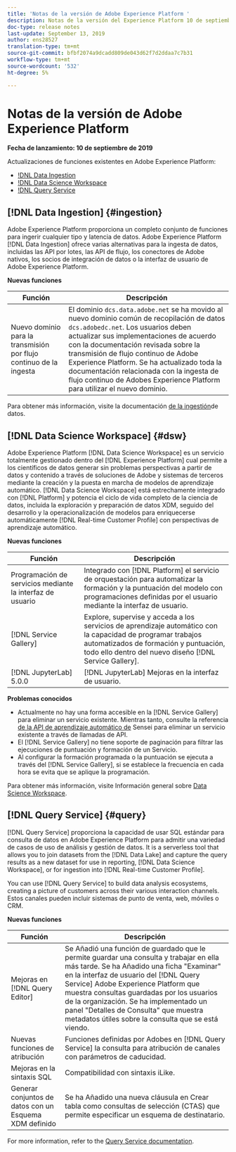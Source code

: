 ```yaml
---
title: 'Notas de la versión de Adobe Experience Platform '
description: Notas de la versión del Experience Platform 10 de septiembre de 2019
doc-type: release notes
last-update: September 13, 2019
author: ens28527
translation-type: tm+mt
source-git-commit: bfbf2074a9dcadd809de043d62f7d2ddaa7c7b31
workflow-type: tm+mt
source-wordcount: '532'
ht-degree: 5%

---
```



# Notas de la versión de Adobe Experience Platform

**Fecha de lanzamiento: 10 de septiembre de 2019**

Actualizaciones de funciones existentes en Adobe Experience Platform:

* [!DNL Data Ingestion](#ingestion)
* [!DNL Data Science Workspace](#dsw)
* [!DNL Query Service](#query)

## [!DNL Data Ingestion] {#ingestion}

Adobe Experience Platform proporciona un completo conjunto de funciones para ingerir cualquier tipo y latencia de datos. Adobe Experience Platform [!DNL Data Ingestion] ofrece varias alternativas para la ingesta de datos, incluidas las API por lotes, las API de flujo, los conectores de Adobe nativos, los socios de integración de datos o la interfaz de usuario de Adobe Experience Platform.

**Nuevas funciones**

| Función | Descripción |
| ----------- | ---------- |
| Nuevo dominio para la transmisión por flujo continuo de la ingesta | El dominio `dcs.data.adobe.net` se ha movido al nuevo dominio común de recopilación de datos `dcs.adobedc.net`. Los usuarios deben actualizar sus implementaciones de acuerdo con la documentación revisada sobre la transmisión de flujo continuo de Adobe Experience Platform. Se ha actualizado toda la documentación relacionada con la ingesta de flujo continuo de Adobes Experience Platform para utilizar el nuevo dominio. |

Para obtener más información, visite la documentación [de la ingestión](../../ingestion/home.md)de datos.

## [!DNL Data Science Workspace] {#dsw}

Adobe Experience Platform [!DNL Data Science Workspace] es un servicio totalmente gestionado dentro del [!DNL Experience Platform] cual permite a los científicos de datos generar sin problemas perspectivas a partir de datos y contenido a través de soluciones de Adobe y sistemas de terceros mediante la creación y la puesta en marcha de modelos de aprendizaje automático. [!DNL Data Science Workspace] está estrechamente integrado con [!DNL Platform] y potencia el ciclo de vida completo de la ciencia de datos, incluida la exploración y preparación de datos XDM, seguido del desarrollo y la operacionalización de modelos para enriquecerse automáticamente [!DNL Real-time Customer Profile] con perspectivas de aprendizaje automático.

**Nuevas funciones**

| Función | Descripción |
| -----------| ---------- |
| Programación de servicios mediante la interfaz de usuario | Integrado con [!DNL Platform] el servicio de orquestación para automatizar la formación y la puntuación del modelo con programaciones definidas por el usuario mediante la interfaz de usuario. |
| [!DNL Service Gallery] | Explore, supervise y acceda a los servicios de aprendizaje automático con la capacidad de programar trabajos automatizados de formación y puntuación, todo ello dentro del nuevo diseño [!DNL Service Gallery]. |
| [!DNL JupyterLab] 5.0.0 | [!DNL JupyterLab] Mejoras en la interfaz de usuario. |

**Problemas conocidos**

* Actualmente no hay una forma accesible en la [!DNL Service Gallery] para eliminar un servicio existente. Mientras tanto, consulte la referencia [de la API de aprendizaje automático de](https://www.adobe.io/apis/experienceplatform/home/api-reference.html#!acpdr/swagger-specs/sensei-ml-api.yaml) Sensei para eliminar un servicio existente a través de llamadas de API.
* El [!DNL Service Gallery] no tiene soporte de paginación para filtrar las ejecuciones de puntuación y formación de un Servicio.
* Al configurar la formación programada o la puntuación se ejecuta a través del [!DNL Service Gallery], si se establece la frecuencia en cada hora se evita que se aplique la programación.

Para obtener más información, visite Información general sobre [Data Science Workspace](../../data-science-workspace/home.md).

## [!DNL Query Service] {#query}

[!DNL Query Service] proporciona la capacidad de usar SQL estándar para consulta de datos en Adobe Experience Platform para admitir una variedad de casos de uso de análisis y gestión de datos. It is a serverless tool that allows you to join datasets from the [!DNL Data Lake] and capture the query results as a new dataset for use in reporting, [!DNL Data Science Workspace], or for ingestion into [!DNL Real-time Customer Profile].

You can use [!DNL Query Service] to build data analysis ecosystems, creating a picture of customers across their various interaction channels. Estos canales pueden incluir sistemas de punto de venta, web, móviles o CRM.

**Nuevas funciones**

| Función | Descripción |
| -----------| ---------- |
| Mejoras en [!DNL Query Editor] | Se Añadió una función de guardado que le permite guardar una consulta y trabajar en ella más tarde. Se ha Añadido una ficha &quot;Examinar&quot; en la interfaz de usuario del [!DNL Query Service] Adobe Experience Platform que muestra consultas guardadas por los usuarios de la organización. Se ha implementado un panel &quot;Detalles de Consulta&quot; que muestra metadatos útiles sobre la consulta que se está viendo. |
| Nuevas funciones de atribución | Funciones definidas por Adobes en [!DNL Query Service] la consulta para atribución de canales con parámetros de caducidad. |
| Mejoras en la sintaxis SQL | Compatibilidad con sintaxis iLike. |
| Generar conjuntos de datos con un Esquema XDM definido | Se ha Añadido una nueva cláusula en Crear tabla como consultas de selección (CTAS) que permite especificar un esquema de destinatario. |

For more information, refer to the [Query Service documentation](../../query-service/home.md).